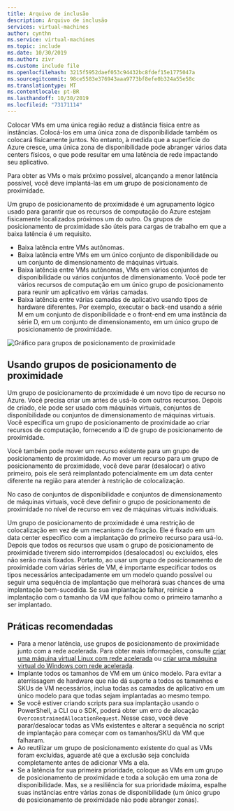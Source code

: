 ```yaml
---
title: Arquivo de inclusão
description: Arquivo de inclusão
services: virtual-machines
author: cynthn
ms.service: virtual-machines
ms.topic: include
ms.date: 10/30/2019
ms.author: zivr
ms.custom: include file
ms.openlocfilehash: 3215f5952daef053c94432bc8fdef15e1775047a
ms.sourcegitcommit: 98ce5583e376943aaa9773bf8efe0b324a55e58c
ms.translationtype: MT
ms.contentlocale: pt-BR
ms.lasthandoff: 10/30/2019
ms.locfileid: "73171114"
---
```

Colocar VMs em uma única região reduz a distância física entre as instâncias. Colocá-los em uma única zona de disponibilidade também os colocará fisicamente juntos. No entanto, à medida que a superfície do Azure cresce, uma única zona de disponibilidade pode abranger vários data centers físicos, o que pode resultar em uma latência de rede impactando seu aplicativo. 

Para obter as VMs o mais próximo possível, alcançando a menor latência possível, você deve implantá-las em um grupo de posicionamento de proximidade.

Um grupo de posicionamento de proximidade é um agrupamento lógico usado para garantir que os recursos de computação do Azure estejam fisicamente localizados próximos um do outro. Os grupos de posicionamento de proximidade são úteis para cargas de trabalho em que a baixa latência é um requisito.


- Baixa latência entre VMs autônomas.
- Baixa latência entre VMs em um único conjunto de disponibilidade ou um conjunto de dimensionamento de máquinas virtuais. 
- Baixa latência entre VMs autônomas, VMs em vários conjuntos de disponibilidade ou vários conjuntos de dimensionamento. Você pode ter vários recursos de computação em um único grupo de posicionamento para reunir um aplicativo em várias camadas. 
- Baixa latência entre várias camadas de aplicativo usando tipos de hardware diferentes. Por exemplo, executar o back-end usando a série M em um conjunto de disponibilidade e o front-end em uma instância da série D, em um conjunto de dimensionamento, em um único grupo de posicionamento de proximidade.


![Gráfico para grupos de posicionamento de proximidade](./media/virtual-machines-common-ppg/ppg.png)

## <a name="using-proximity-placement-groups"></a>Usando grupos de posicionamento de proximidade 

Um grupo de posicionamento de proximidade é um novo tipo de recurso no Azure. Você precisa criar um antes de usá-lo com outros recursos. Depois de criado, ele pode ser usado com máquinas virtuais, conjuntos de disponibilidade ou conjuntos de dimensionamento de máquinas virtuais. Você especifica um grupo de posicionamento de proximidade ao criar recursos de computação, fornecendo a ID de grupo de posicionamento de proximidade. 

Você também pode mover um recurso existente para um grupo de posicionamento de proximidade. Ao mover um recurso para um grupo de posicionamento de proximidade, você deve parar (desalocar) o ativo primeiro, pois ele será reimplantado potencialmente em um data center diferente na região para atender à restrição de colocalização. 

No caso de conjuntos de disponibilidade e conjuntos de dimensionamento de máquinas virtuais, você deve definir o grupo de posicionamento de proximidade no nível de recurso em vez de máquinas virtuais individuais. 

Um grupo de posicionamento de proximidade é uma restrição de colocalização em vez de um mecanismo de fixação. Ele é fixado em um data center específico com a implantação do primeiro recurso para usá-lo. Depois que todos os recursos que usam o grupo de posicionamento de proximidade tiverem sido interrompidos (desalocados) ou excluídos, eles não serão mais fixados. Portanto, ao usar um grupo de posicionamento de proximidade com várias séries de VM, é importante especificar todos os tipos necessários antecipadamente em um modelo quando possível ou seguir uma sequência de implantação que melhorará suas chances de uma implantação bem-sucedida. Se sua implantação falhar, reinicie a implantação com o tamanho da VM que falhou como o primeiro tamanho a ser implantado.


## <a name="best-practices"></a>Práticas recomendadas 
- Para a menor latência, use grupos de posicionamento de proximidade junto com a rede acelerada. Para obter mais informações, consulte [criar uma máquina virtual Linux com rede acelerada](https://docs.microsoft.com/azure/virtual-network/create-vm-accelerated-networking-cli?toc=%2fazure%2fvirtual-machines%2flinux%2ftoc.json) ou [criar uma máquina virtual do Windows com rede acelerada](/azure/virtual-network/create-vm-accelerated-networking-powershell?toc=%2fazure%2fvirtual-machines%2fwindows%2ftoc.json).
- Implante todos os tamanhos de VM em um único modelo. Para evitar a aterrissagem de hardware que não dá suporte a todos os tamanhos e SKUs de VM necessários, inclua todas as camadas de aplicativo em um único modelo para que todas sejam implantadas ao mesmo tempo.
- Se você estiver criando scripts para sua implantação usando o PowerShell, a CLI ou o SDK, poderá obter um erro de alocação `OverconstrainedAllocationRequest`. Nesse caso, você deve parar/desalocar todas as VMs existentes e alterar a sequência no script de implantação para começar com os tamanhos/SKU da VM que falharam. 
- Ao reutilizar um grupo de posicionamento existente do qual as VMs foram excluídas, aguarde até que a exclusão seja concluída completamente antes de adicionar VMs a ela.
- Se a latência for sua primeira prioridade, coloque as VMs em um grupo de posicionamento de proximidade e toda a solução em uma zona de disponibilidade. Mas, se a resiliência for sua prioridade máxima, espalhe suas instâncias entre várias zonas de disponibilidade (um único grupo de posicionamento de proximidade não pode abranger zonas).